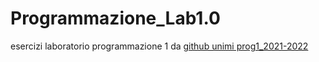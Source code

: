 # Programmazione_Lab1.0
esercizi laboratorio programmazione 1
da [github unimi prog1_2021-2022](https://github.com/UnimiDiProg1/Lab_2021-2022)
